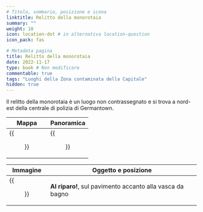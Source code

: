 ```yaml
---
# Titolo, sommario, posizione e icona
linktitle: Relitto della monorotaia
summary: ""
weight: 10
icon: location-dot # in alternativa location-question
icon_pack: fas

# Metadata pagina
title: Relitto della monorotaia
date: 2022-11-17
type: book # Non modificare
commentable: true
tags: "Luoghi della Zona contaminata della Capitale"
hidden: true
---
```




Il relitto della monorotaia è un luogo non contrassegnato e si trova a nord-est della centrale di polizia di Germantown.

| Mappa                                    | Panoramica                               |
| ---------------------------------------- | ---------------------------------------- |
| {{<figure src="fo3/MonorailCrashLoc.webp">}} | {{<figure src="fo3/MonorailWreckage.webp">}} |

| Immagine                                                        | Oggetto e posizione                                       |
| --------------------------------------------------------------- | --------------------------------------------------------- |
| {{<figure src="fo3/Duck_and_Cover!_monorail_train_wreckage.webp">}} | **Al riparo!**, sul pavimento accanto alla vasca da bagno |

